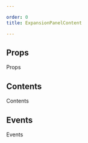 ```yaml
---

order: 0
title: ExpansionPanelContent

---
```

 
## Props
 
Props
 
## Contents
 
Contents
 
## Events
 
Events
 
